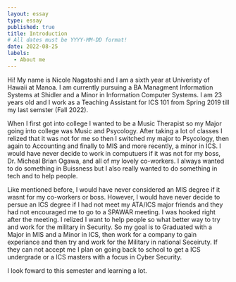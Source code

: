 ```yaml
---
layout: essay
type: essay
published: true
title: Introduction
# All dates must be YYYY-MM-DD format!
date: 2022-08-25
labels:
  - About me
---
```

Hi! My name is Nicole Nagatoshi and I am a sixth year at Univeristy of Hawaii at Manoa. I am currently pursuing a BA Managment Information Systems at Shidler and a Minor in Information Computer Systems. I am 23 years old and I work as a Teaching Assistant for ICS 101 from Spring 2019 till my last semster (Fall 2022). 

When I first got into college I wanted to be a Music Therapist so my Major going into college was Music and Psycology. After taking a lot of classes I relized that it was not for me so then I switched my major to Psycology, then again to Accounting and finally to MIS and more recently, a minor in ICS. I would have never decide to work in computuers if it was not for my boss, Dr. Micheal Brian Ogawa, and all of my lovely co-workers. I always wanted to do something in Buissness but I also really wanted to do something in tech and to help people. 

Like mentioned before, I would have never considered an MIS degree if it wasnt for my co-workers or boss. However, I would have never decide to persue an ICS degree if I had not meet my ATA/ICS major friends and they had not encouraged me to go to a SPAWAR meeting. I was hooked right after the meeting. I relized I want to help people so what better way to try and work for the military in Security. So my goal is to Graduated with a Major in MIS and a Minor in ICS, then work for a company to gain experiance and then try and work for the Military in national Seceiruty. If they can not accept me I plan on going back to school to get a ICS undergrade or a ICS masters with a focus in Cyber Security. 

I look foward to this semester and learning a lot. 

